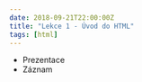 ```yaml
---
date: 2018-09-21T22:00:00Z
title: "Lekce 1 - Úvod do HTML"
tags: [html]
---
```


* Prezentace
* Záznam